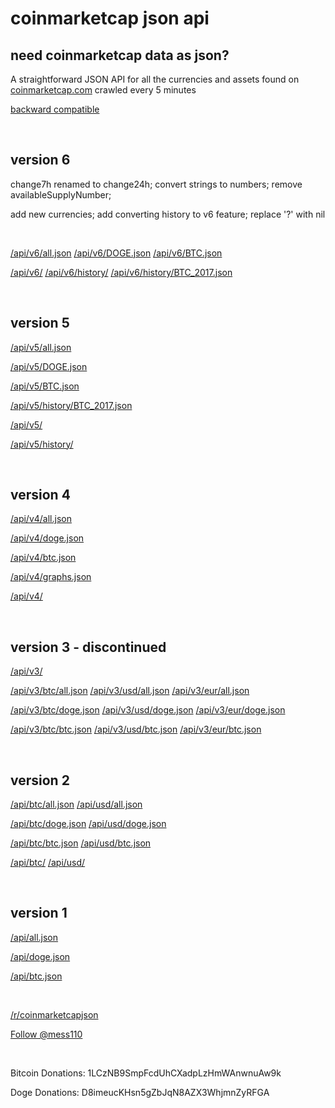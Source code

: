 # coinmarketcap json api #

need coinmarketcap data as json?
--------------------------------

A straightforward JSON API for all the currencies and assets found on [coinmarketcap.com](http://coinmarketcap.com/ "coinmarketcap.com") crawled every 5 minutes

[backward compatible](http://coinmarketcap.northpole.ro/doc.html "backward compatible")

<br />

version 6
---------

change7h renamed to change24h;
convert strings to numbers;
remove availableSupplyNumber;

add new currencies;
add converting history to v6 feature;
replace '?' with nil

<br />

[/api/v6/all.json](http://coinmarketcap.northpole.ro/api/v6/all.json)
[/api/v6/DOGE.json](http://coinmarketcap.northpole.ro/api/v6/DOGE.json)
[/api/v6/BTC.json](http://coinmarketcap.northpole.ro/api/v6/BTC.json)

[/api/v6/](http://coinmarketcap.northpole.ro/api/v6/)
[/api/v6/history/](http://coinmarketcap.northpole.ro/api/v6/history/)
[/api/v6/history/BTC_2017.json](http://coinmarketcap.northpole.ro/api/v6/history/BTC_2017.json)

<br />

version 5
---------

[/api/v5/all.json](http://coinmarketcap.northpole.ro/api/v5/all.json)

[/api/v5/DOGE.json](http://coinmarketcap.northpole.ro/api/v5/DOGE.json)

[/api/v5/BTC.json](http://coinmarketcap.northpole.ro/api/v5/BTC.json)

[/api/v5/history/BTC_2017.json](http://coinmarketcap.northpole.ro/api/v5/history/BTC_2017.json)

[/api/v5/](http://coinmarketcap.northpole.ro/api/v5/)

[/api/v5/history/](http://coinmarketcap.northpole.ro/api/v5/history/)

<br />

version 4
---------

[/api/v4/all.json](http://coinmarketcap.northpole.ro/api/v4/all.json)

[/api/v4/doge.json](http://coinmarketcap.northpole.ro/api/v4/doge.json)

[/api/v4/btc.json](http://coinmarketcap.northpole.ro/api/v4/btc.json)

[/api/v4/graphs.json](http://coinmarketcap.northpole.ro/api/v4/graphs.json)

[/api/v4/](http://coinmarketcap.northpole.ro/api/v4)

<br />

version 3 - discontinued
---------

[/api/v3/](http://coinmarketcap.northpole.ro/api/v3/)

[/api/v3/btc/all.json](http://coinmarketcap.northpole.ro/api/v3/btc/all.json)
[/api/v3/usd/all.json](http://coinmarketcap.northpole.ro/api/v3/usd/all.json)
[/api/v3/eur/all.json](http://coinmarketcap.northpole.ro/api/v3/eur/all.json)

[/api/v3/btc/doge.json](http://coinmarketcap.northpole.ro/api/v3/btc/doge.json)
[/api/v3/usd/doge.json](http://coinmarketcap.northpole.ro/api/v3/usd/doge.json)
[/api/v3/eur/doge.json](http://coinmarketcap.northpole.ro/api/v3/eur/doge.json)

[/api/v3/btc/btc.json](http://coinmarketcap.northpole.ro/api/v3/btc/btc.json)
[/api/v3/usd/btc.json](http://coinmarketcap.northpole.ro/api/v3/usd/btc.json)
[/api/v3/eur/btc.json](http://coinmarketcap.northpole.ro/api/v3/eur/btc.json)

<br />

version 2
---------

[/api/btc/all.json](http://coinmarketcap.northpole.ro/api/btc/all.json)
[/api/usd/all.json](http://coinmarketcap.northpole.ro/api/usd/all.json)

[/api/btc/doge.json](http://coinmarketcap.northpole.ro/api/btc/doge.json)
[/api/usd/doge.json](http://coinmarketcap.northpole.ro/api/usd/doge.json)

[/api/btc/btc.json](http://coinmarketcap.northpole.ro/api/btc/btc.json)
[/api/usd/btc.json](http://coinmarketcap.northpole.ro/api/usd/btc.json)

[/api/btc/](http://coinmarketcap.northpole.ro/api/btc/)
[/api/usd/](http://coinmarketcap.northpole.ro/api/usd/)

<br />

version 1
---------

[/api/all.json](http://coinmarketcap.northpole.ro/api/all.json)

[/api/doge.json](http://coinmarketcap.northpole.ro/api/doge.json)

[/api/btc.json](http://coinmarketcap.northpole.ro/api/btc.json)

<br />

[/r/coinmarketcapjson](http://www.reddit.com/r/coinmarketcapjson/)

<a href="https://twitter.com/mess110" class="twitter-follow-button" data-show-count="true" data-show-screen-name="false">Follow @mess110</a>

<br />

Bitcoin Donations: 1LCzNB9SmpFcdUhCXadpLzHmWAnwnuAw9k

Doge Donations: D8imeucKHsn5gZbJqN8AZX3WhjmnZyRFGA
